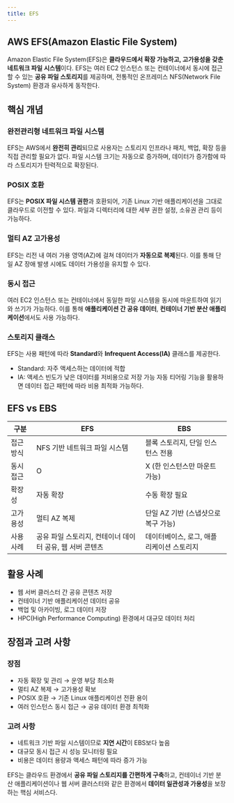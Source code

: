 ```yaml
---
title: EFS
---
```

## AWS EFS(Amazon Elastic File System)

Amazon Elastic File System(EFS)은 **클라우드에서 확장 가능하고, 고가용성을 갖춘 네트워크 파일 시스템**이다.
EFS는 여러 EC2 인스턴스 또는 컨테이너에서 동시에 접근할 수 있는 **공유 파일 스토리지**를 제공하며, 전통적인 온프레미스 NFS(Network File System) 환경과 유사하게 동작한다.

## 핵심 개념

### 완전관리형 네트워크 파일 시스템

EFS는 AWS에서 **완전히 관리**되므로 사용자는 스토리지 인프라나 패치, 백업, 확장 등을 직접 관리할 필요가 없다.
파일 시스템 크기는 자동으로 증가하며, 데이터가 증가함에 따라 스토리지가 탄력적으로 확장된다.

### POSIX 호환

EFS는 **POSIX 파일 시스템 권한**과 호환되어, 기존 Linux 기반 애플리케이션을 그대로 클라우드로 이전할 수 있다.
파일과 디렉터리에 대한 세부 권한 설정, 소유권 관리 등이 가능하다.

### 멀티 AZ 고가용성

EFS는 리전 내 여러 가용 영역(AZ)에 걸쳐 데이터가 **자동으로 복제**된다.
이를 통해 단일 AZ 장애 발생 시에도 데이터 가용성을 유지할 수 있다.

### 동시 접근

여러 EC2 인스턴스 또는 컨테이너에서 동일한 파일 시스템을 동시에 마운트하여 읽기와 쓰기가 가능하다.
이를 통해 **애플리케이션 간 공유 데이터**, **컨테이너 기반 분산 애플리케이션**에서도 사용 가능하다.

### 스토리지 클래스

EFS는 사용 패턴에 따라 **Standard**와 **Infrequent Access(IA)** 클래스를 제공한다.

* Standard: 자주 액세스하는 데이터에 적합
* IA: 액세스 빈도가 낮은 데이터를 저비용으로 저장 가능
  자동 티어링 기능을 활용하면 데이터 접근 패턴에 따라 비용 최적화 가능하다.

## EFS vs EBS

| 구분    | EFS                               | EBS                     |
| ----- | --------------------------------- | ----------------------- |
| 접근 방식 | NFS 기반 네트워크 파일 시스템                | 블록 스토리지, 단일 인스턴스 전용     |
| 동시 접근 | O                                 | X (한 인스턴스만 마운트 가능)      |
| 확장성   | 자동 확장                             | 수동 확장 필요                |
| 고가용성  | 멀티 AZ 복제                          | 단일 AZ 기반 (스냅샷으로 복구 가능)  |
| 사용 사례 | 공유 파일 스토리지, 컨테이너 데이터 공유, 웹 서버 콘텐츠 | 데이터베이스, 로그, 애플리케이션 스토리지 |

## 활용 사례

* 웹 서버 클러스터 간 공유 콘텐츠 저장
* 컨테이너 기반 애플리케이션 데이터 공유
* 백업 및 아카이빙, 로그 데이터 저장
* HPC(High Performance Computing) 환경에서 대규모 데이터 처리

## 장점과 고려 사항

### 장점

* 자동 확장 및 관리 → 운영 부담 최소화
* 멀티 AZ 복제 → 고가용성 확보
* POSIX 호환 → 기존 Linux 애플리케이션 전환 용이
* 여러 인스턴스 동시 접근 → 공유 데이터 환경 최적화

### 고려 사항

* 네트워크 기반 파일 시스템이므로 **지연 시간**이 EBS보다 높음
* 대규모 동시 접근 시 성능 모니터링 필요
* 비용은 데이터 용량과 액세스 패턴에 따라 증가 가능

EFS는 클라우드 환경에서 **공유 파일 스토리지를 간편하게 구축**하고, 컨테이너 기반 분산 애플리케이션이나 웹 서버 클러스터와 같은 환경에서 **데이터 일관성과 가용성**을 보장하는 핵심 서비스다.